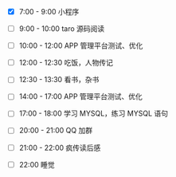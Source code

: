 - [x] 7:00 - 9:00 小程序

- [ ] 9:00 - 10:00 taro 源码阅读

- [ ] 10:00 - 12:00 APP 管理平台测试、优化

- [ ] 12:00 - 12:30 吃饭，人物传记

- [ ] 12:30 - 13:30 看书，杂书

- [ ] 14:00 - 17:00 APP 管理平台测试、优化

- [ ] 17:00 - 18:00 学习 MYSQL，练习 MYSQL 语句

- [ ] 20:00 - 21:00 QQ 加群

- [ ] 21:00 - 22:00 疯传读后感

- [ ] 22:00 睡觉